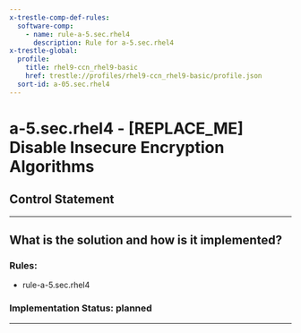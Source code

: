 ```yaml
---
x-trestle-comp-def-rules:
  software-comp:
    - name: rule-a-5.sec.rhel4
      description: Rule for a-5.sec.rhel4
x-trestle-global:
  profile:
    title: rhel9-ccn_rhel9-basic
    href: trestle://profiles/rhel9-ccn_rhel9-basic/profile.json
  sort-id: a-05.sec.rhel4
---
```


# a-5.sec.rhel4 - \[REPLACE_ME\] Disable Insecure Encryption Algorithms

## Control Statement

______________________________________________________________________

## What is the solution and how is it implemented?

<!-- For implementation status enter one of: implemented, partial, planned, alternative, not-applicable -->

<!-- Note that the list of rules under ### Rules: is read-only and changes will not be captured after assembly to JSON -->

<!-- Add control implementation description here for control: a-5.sec.rhel4 -->

### Rules:

  - rule-a-5.sec.rhel4

### Implementation Status: planned

______________________________________________________________________
